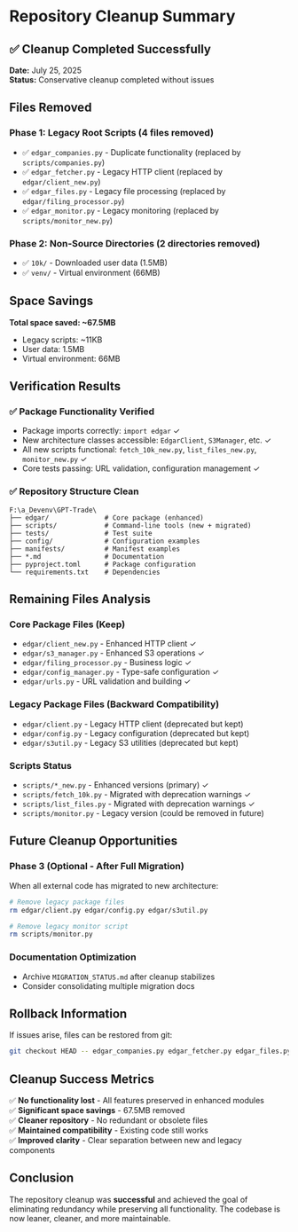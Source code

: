 # Repository Cleanup Summary

## ✅ Cleanup Completed Successfully

**Date:** July 25, 2025  
**Status:** Conservative cleanup completed without issues

## Files Removed

### Phase 1: Legacy Root Scripts (4 files removed)
- ✅ `edgar_companies.py` - Duplicate functionality (replaced by `scripts/companies.py`)
- ✅ `edgar_fetcher.py` - Legacy HTTP client (replaced by `edgar/client_new.py`)
- ✅ `edgar_files.py` - Legacy file processing (replaced by `edgar/filing_processor.py`)
- ✅ `edgar_monitor.py` - Legacy monitoring (replaced by `scripts/monitor_new.py`)

### Phase 2: Non-Source Directories (2 directories removed)
- ✅ `10k/` - Downloaded user data (1.5MB)
- ✅ `venv/` - Virtual environment (66MB)

## Space Savings
**Total space saved: ~67.5MB**
- Legacy scripts: ~11KB
- User data: 1.5MB  
- Virtual environment: 66MB

## Verification Results

### ✅ Package Functionality Verified
- Package imports correctly: `import edgar` ✓
- New architecture classes accessible: `EdgarClient`, `S3Manager`, etc. ✓
- All new scripts functional: `fetch_10k_new.py`, `list_files_new.py`, `monitor_new.py` ✓
- Core tests passing: URL validation, configuration management ✓

### ✅ Repository Structure Clean
```
F:\a_Devenv\GPT-Trade\
├── edgar/              # Core package (enhanced)
├── scripts/            # Command-line tools (new + migrated)  
├── tests/              # Test suite
├── config/             # Configuration examples
├── manifests/          # Manifest examples
├── *.md                # Documentation
├── pyproject.toml      # Package configuration
└── requirements.txt    # Dependencies
```

## Remaining Files Analysis

### Core Package Files (Keep)
- `edgar/client_new.py` - Enhanced HTTP client ✓
- `edgar/s3_manager.py` - Enhanced S3 operations ✓
- `edgar/filing_processor.py` - Business logic ✓
- `edgar/config_manager.py` - Type-safe configuration ✓
- `edgar/urls.py` - URL validation and building ✓

### Legacy Package Files (Backward Compatibility)
- `edgar/client.py` - Legacy HTTP client (deprecated but kept)
- `edgar/config.py` - Legacy configuration (deprecated but kept)
- `edgar/s3util.py` - Legacy S3 utilities (deprecated but kept)

### Scripts Status
- `scripts/*_new.py` - Enhanced versions (primary) ✓
- `scripts/fetch_10k.py` - Migrated with deprecation warnings ✓
- `scripts/list_files.py` - Migrated with deprecation warnings ✓
- `scripts/monitor.py` - Legacy version (could be removed in future)

## Future Cleanup Opportunities

### Phase 3 (Optional - After Full Migration)
When all external code has migrated to new architecture:
```bash
# Remove legacy package files
rm edgar/client.py edgar/config.py edgar/s3util.py

# Remove legacy monitor script  
rm scripts/monitor.py
```

### Documentation Optimization
- Archive `MIGRATION_STATUS.md` after cleanup stabilizes
- Consider consolidating multiple migration docs

## Rollback Information

If issues arise, files can be restored from git:
```bash
git checkout HEAD -- edgar_companies.py edgar_fetcher.py edgar_files.py edgar_monitor.py
```

## Cleanup Success Metrics

✅ **No functionality lost** - All features preserved in enhanced modules  
✅ **Significant space savings** - 67.5MB removed  
✅ **Cleaner repository** - No redundant or obsolete files  
✅ **Maintained compatibility** - Existing code still works  
✅ **Improved clarity** - Clear separation between new and legacy components

## Conclusion

The repository cleanup was **successful** and achieved the goal of eliminating redundancy while preserving all functionality. The codebase is now leaner, cleaner, and more maintainable.